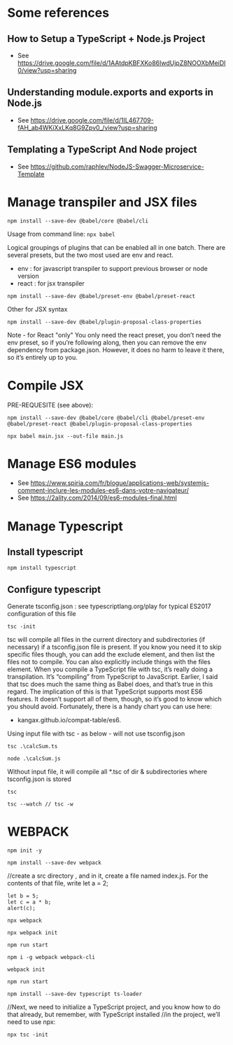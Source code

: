 # Some references

## How to Setup a TypeScript + Node.js Project

- See https://drive.google.com/file/d/1AAtdpKBFXKo86IwdUjpZ8NOOXbMeiDI0/view?usp=sharing

## Understanding module.exports and exports in Node.js

- See https://drive.google.com/file/d/1IL467709-fAH_ab4WKiXxLKq8G9Zpv0_/view?usp=sharing

## Templating a TypeScript And Node project 

- See https://github.com/raphlev/NodeJS-Swagger-Microservice-Template

# Manage transpiler and JSX files

```npm install --save-dev @babel/core @babel/cli```

Usage from command line: 
```npx babel```

Logical groupings of plugins that can be enabled all in one batch. 
There are several presets, but the two most used are env and react.
- env : for javascript transpiler to support previous browser or node version
- react : for jsx transpiler

```npm install --save-dev @babel/preset-env @babel/preset-react```

Other for JSX syntax

```npm install --save-dev @babel/plugin-proposal-class-properties```

Note - for React "only" You only need the react preset, you don’t need the env preset, so if you’re following
along, then you can remove the env dependency from package.json. However, it does
no harm to leave it there, so it’s entirely up to you.

# Compile JSX

PRE-REQUESITE (see above): 

```npm install --save-dev @babel/core @babel/cli @babel/preset-env @babel/preset-react @babel/plugin-proposal-class-properties```

```npx babel main.jsx --out-file main.js```


# Manage ES6 modules

- See https://www.spiria.com/fr/blogue/applications-web/systemjs-comment-inclure-les-modules-es6-dans-votre-navigateur/
- See https://2ality.com/2014/09/es6-modules-final.html


# Manage Typescript

## Install typescript

```npm install typescript```

## Configure typescript

Generate tsconfig.json : see typescriptlang.org/play for typical ES2017 configuration of this file

```tsc -init```

tsc will compile all files in the current directory and subdirectories (if necessary) if a tsconfig.json file is present. If you know you need it to skip specific files though, you can add the exclude element, and then list the files not to compile. You can also explicitly include things with the files element. When you compile a TypeScript file with tsc, it’s really doing a transpilation. It’s “compiling” from TypeScript to JavaScript. Earlier, I said that tsc does much the same thing as Babel does, and that’s true in this regard. The implication of this is that TypeScript supports most ES6 features. It doesn’t support all of them, though, so it’s good to know which you should avoid. Fortunately, there is a handy chart you can use here: 
- kangax.github.io/compat-table/es6.

Using input file with tsc - as below - will not use tsconfig.json

```tsc .\calcSum.ts```

```node .\calcSum.js```

Without input file, it will compile all *.tsc of dir & subdirectories where tsconfig.json is stored

```tsc```

```tsc --watch // tsc -w```


# WEBPACK

```npm init -y```

```npm install --save-dev webpack```

//create a src directory , and in it, create a file named index.js. For the contents of that file, write let a = 2; 

```
let b = 5; 
let c = a * b; 
alert(c);
```

```npx webpack```

```npx webpack init```

```npm run start```


```npm i -g webpack webpack-cli```

```webpack init```

```npm run start```


```npm install --save-dev typescript ts-loader```

//Next, we need to initialize a TypeScript project, and you know how to do that already, but remember, with TypeScript installed 
//in the project, we’ll need to use npx: 

```npx tsc -init```
